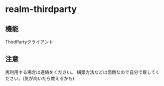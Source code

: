 # realm-thirdparty
## 機能
ThirdPartyクライアント

## 注意
再利用する場合は連絡をください。
構築方法などは面倒なので自分で察してください。(気が向いたら教えるかも)
